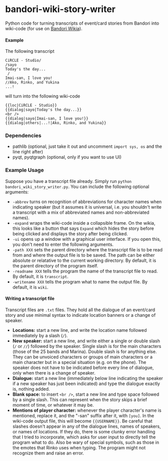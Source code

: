 # bandori-wiki-story-writer
Python code for turning transcripts of event/card stories from Bandori into wiki-code (for use on [Bandori Wikia](https://bandori.fandom.com)).

#### Example
The following transcript

```
CiRCLE - Studio/
/sayo
Today's the day...
 /
Imai-san, I love you!
//Ako, Rinko, and Yukina
...!
```

will turn into the following wiki-code

```
{{loc|CiRCLE - Studio}}
{{dialog|sayo|Today's the day...}}
<br />
{{dialog|sayo|Imai-san, I love you!}}
{{dialog|others|...!|Ako, Rinko, and Yukina}}
```
### Dependencies
- pathlib (optional, just take it out and uncomment `import sys, os` and the line right after)
- pyqt, pyqtgraph (optional, only if you want to use UI)

### Example Usage
Suppose you have a transcript file already. Simply run `python bandori_wiki_story_writer.py`. You can include the following optional arguments:
- `-abbrev` turns on recognition of abbreviations for character names when indicating speaker (but it assumes it is universal, i.e. you shouldn't write a transcript with a mix of abbreviated names and non-abbreviated names).
- `-expand` wraps the wiki-code inside a collapsible frame. On the wikia, this looks like a button that says `Expand` which hides the story before being clicked and displays the story after being clicked.
- `-ui` opens up a window with a graphical user interface. If you open this, you don't need to enter the following arguments.
- `-path XXX` sets the parent directory where the transcript file is to be read from and where the output file is to be saved. The path can be either absolute or relatative to the current working directory. By default, it is the parent directory of the program itself.
- `-readname XXX` tells the program the name of the transcript file to read. By default, it is `transcript`.
- `-writename XXX` tells the program what to name the output file. By default, it is `wiki`.

#### Writing a transcript file
Transcript files are `.txt` files. They hold all the dialogue of an event/card story and use minimal syntax to indicate location banners or a change of speaker.
- **Locations:** start a new line, and write the location name followed immediately by a slash (`/`). 
- **New speaker:** start a new line, and write either a single or double slash (`/` or `//`) followed by the speaker. Single slash is for the main characters (those of the 25 bands and Marina). Double slash is for anything else. They can be unvoiced characters or groups of main characters or a main character but in a special situation (e.g. on the phone). The speaker does not have to be indicated before every line of dialogue, only when there is a change of speaker.
- **Dialogue:** start a new line (immediately below line indicating the speaker if a new speaker has just been indicated) and type the dialogue exactly is, nothing added.
- **Blank space:** to insert `<br />`, start a new line and type space followed by a single slash. This can represent when the story skips a brief moment of time, or whatever it may be.
- **Mentions of player character:** whenever the player character's name is mentioned, replace it, and the "-san" suffix after it, with `[you]`. In the wiki-code output file, this will become `{{USERNAME}}`.
Be careful that slashes doesn't appear in any of the dialogue lines, names of speakers, or names of locations. If they do, there is some clunky error handling that I tried to incorporate, which asks for user input to directly tell the program what to do. Also be wary of special symbols, such as those in the emotes that Rinko uses when typing. The program might not recognize them and raise an error.
